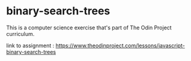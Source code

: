 # binary-search-trees

This is a computer science exercise that's part of The Odin Project curriculum.

link to assignment :
https://www.theodinproject.com/lessons/javascript-binary-search-trees
